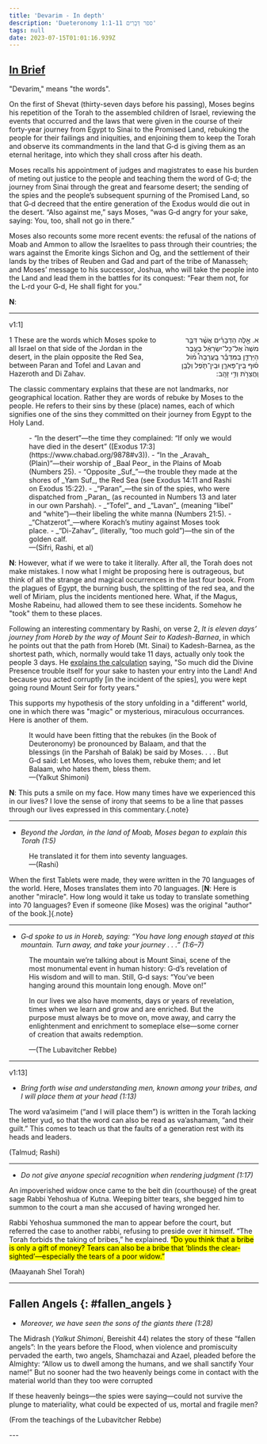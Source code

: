 ```yaml
---
title: 'Devarim - In depth'
description: 'Dueteronomy 1:1-11 ספר דְּבָרִים'
tags: null
date: 2023-07-15T01:01:16.939Z
---
```


## [In Brief](https://www.chabad.org/parshah/article_cdo/aid/2254/jewish/Devarim-in-a-Nutshell.htm)

"Devarim," means "the words".

On the first of Shevat (thirty-seven days before his passing), Moses begins his repetition of the Torah to the assembled children of Israel, reviewing the events that occurred and the laws that were given in the course of their forty-year journey from Egypt to Sinai to the Promised Land, rebuking the people for their failings and iniquities, and enjoining them to keep the Torah and observe its commandments in the land that G‑d is giving them as an eternal heritage, into which they shall cross after his death.

Moses recalls his appointment of judges and magistrates to ease his burden of meting out justice to the people and teaching them the word of G‑d; the journey from Sinai through the great and fearsome desert; the sending of the spies and the people’s subsequent spurning of the Promised Land, so that G‑d decreed that the entire generation of the Exodus would die out in the desert. “Also against me,” says Moses, “was G‑d angry for your sake, saying: You, too, shall not go in there.”

Moses also recounts some more recent events: the refusal of the nations of Moab and Ammon to allow the Israelites to pass through their countries; the wars against the Emorite kings Sichon and Og, and the settlement of their lands by the tribes of Reuben and Gad and part of the tribe of Manasseh; and Moses’ message to his successor, Joshua, who will take the people into the Land and lead them in the battles for its conquest: “Fear them not, for the L‑rd your G‑d, He shall fight for you.”

**N**:

---

v1:1]

<div class='box'>
 <div class='columns'>
   <div class='column'>
     1 These are the words which Moses spoke to all Israel on that side of the Jordan in the desert, in the plain opposite the Red Sea, between Paran and Tofel and Lavan and Hazeroth and Di Zahav.
   </div>
   <div dir="rtl" class='column'>
     א. אֵ֣לֶּה הַדְּבָרִ֗ים אֲשֶׁ֨ר דִּבֶּ֤ר משֶׁה֙ אֶל־כָּל־יִשְׂרָאֵ֔ל בְּעֵ֖בֶר הַיַּרְדֵּ֑ן בַּמִּדְבָּ֡ר בָּֽעֲרָבָה֩ מ֨וֹל ס֜וּף בֵּֽין־פָּארָ֧ן וּבֵֽין־תֹּ֛פֶל וְלָבָ֥ן וַֽחֲצֵרֹ֖ת וְדִ֥י זָהָֽב:
   </div>
 </div>
</div>

The classic commentary explains that these are not landmarks, nor geographical location. Rather they are words of rebuke by Moses to the people. He refers to their sins by these (place) names, each of which signifies one of the sins they committed on their journey from Egypt to the Holy Land.

<figure class='quote'>
- “In the desert”—the time they complained: “If only we would have died in the desert” ([Exodus 17:3](https://www.chabad.org/9878#v3)).
- “In the _Aravah_ (Plain)”—their worship of _Baal Peor_ in the Plains of Moab (Numbers 25).
- “Opposite _Suf_”—the trouble they made at the shores of _Yam Suf_, the Red Sea (see Exodus 14:11 and Rashi on Exodus 15:22).
- _“Paran”_—the sin of the spies, who were dispatched from _Paran_ (as recounted in Numbers 13 and later in our own Parshah).
- _“Tofel”_ and _“Lavan”_ (meaning “libel” and “white”)—their libeling the white manna (Numbers 21:5).
- _“Chatzerot”_—where Korach’s mutiny against Moses took place.
- _“Di-Zahav”_ (literally, “too much gold”)—the sin of the golden calf.
<figcaption>&mdash;(Sifri, Rashi, et al)
</figcaption>
</figure>

<div class="note">

**N**: However, what if we were to take it literally. After all, the Torah does not make mistakes. I now what I might be proposing here is outrageous, but think of all the strange and magical occurrences in the last four book. From the plagues of Egypt, the burning bush, the splitting of the red sea, and the well of Miriam, plus the incidents mentioned here. What, if the Magus, Moshe Rabeinu, had allowed them to see these incidents. Somehow he "took" them to these places.

Following an interesting commentary by Rashi, on verse 2, _It is eleven days’ journey from Horeb by the way of Mount Seir to Kadesh-Barnea_, in which he points out that the path from Horeb (Mt. Sinai) to Kadesh-Barnea, as the shortest path, which, normally would take 11 days, actually only took the people 3 days. He [explains the calculation](https://www.chabad.org/parshah/in-depth/default_cdo/aid/52771/jewish/Devarim-In-Depth.htm) saying, "So much did the Divine Presence trouble itself for your sake to hasten your entry into the Land! And because you acted corruptly [in the incident of the spies], you were kept going round Mount Seir for forty years."

This supports my hypothesis of the story unfolding in a "different" world, one in which there was "magic" or mysterious, miraculous occurrances. Here is another of them.
</div>

<figure class='quote'>
    It would have been fitting that the rebukes (in the Book of Deuteronomy) be pronounced by Balaam, and that the blessings (in the Parshah of Balak) be said by Moses. . . . But G‑d said: Let Moses, who loves them, rebuke them; and let Balaam, who hates them, bless them.
  <figcaption>&mdash;(Yalkut Shimoni)</figcaption>
</figure>

**N**: This puts a smile on my face. How many times have we experienced this in our lives? I love the sense of irony that seems to be a line that passes through our lives expressed in this commentary.{.note}

---

- _Beyond the Jordan, in the land of Moab, Moses began to explain this Torah (1:5)_

<figure class='quote'>
    He translated it for them into seventy languages.
  <figcaption>&mdash;(Rashi)</figcaption>
</figure>

When the first Tablets were made, they were written in the 70 languages of the world. Here, Moses translates them into 70 languages. [**N**: Here is another "miracle". How long would it take us today to translate something into 70 languages? Even if someone (like Moses) was the original "author" of the book.]{.note}

---

- _G‑d spoke to us in Horeb, saying: “You have long enough stayed at this mountain. Turn away, and take your journey . . .” (1:6–7)_

<figure class='quote'>
The mountain we’re talking about is Mount Sinai, scene of the most monumental event in human history: G‑d’s revelation of His wisdom and will to man. Still, G‑d says: “You’ve been hanging around this mountain long enough. Move on!”

In our lives we also have moments, days or years of revelation, times when we learn and grow and are enriched. But the purpose must always be to move on, move away, and carry the enlightenment and enrichment to someplace else—some corner of creation that awaits redemption.

  <figcaption>&mdash;(The Lubavitcher Rebbe)</figcaption>
</figure>

---
v1:13]

- _Bring forth wise and understanding men, known among your tribes, and I will place them at your head (1:13)_

The word va’asimeim (“and I will place them”) is written in the Torah lacking the letter yud, so that the word can also be read as va’ashamam, “and their guilt.” This comes to teach us that the faults of a generation rest with its heads and leaders.

(Talmud; Rashi)

---

- _Do not give anyone special recognition when rendering judgment (1:17)_

An impoverished widow once came to the beit din (courthouse) of the great sage Rabbi Yehoshua of Kutna. Weeping bitter tears, she begged him to summon to the court a man she accused of having wronged her.

Rabbi Yehoshua summoned the man to appear before the court, but referred the case to another rabbi, refusing to preside over it himself. “The Torah forbids the taking of bribes,” he explained. <mark>“Do you think that a bribe is only a gift of money? Tears can also be a bribe that ‘blinds the clear-sighted’—especially the tears of a poor widow.”</mark>

(Maayanah Shel Torah)

---

## Fallen Angels {: #fallen_angels }

- _Moreover, we have seen the sons of the giants there (1:28)_

The Midrash (_Yalkut Shimoni_, Bereishit 44) relates the story of these “fallen angels”: In the years before the Flood, when violence and promiscuity pervaded the earth, two angels, Shamchazai and Azael, pleaded before the Almighty: “Allow us to dwell among the humans, and we shall sanctify Your name!” But no sooner had the two heavenly beings come in contact with the material world than they too were corrupted

If these heavenly beings—the spies were saying—could not survive the plunge to materiality, what could be expected of us, mortal and fragile men?

(From the teachings of the Lubavitcher Rebbe)

</section>
---
